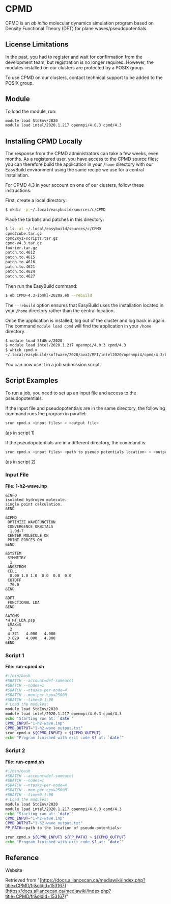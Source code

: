 # CPMD

CPMD is an *ab initio* molecular dynamics simulation program based on Density Functional Theory (DFT) for plane waves/pseudopotentials.

## License Limitations

In the past, you had to register and wait for confirmation from the development team, but registration is no longer required. However, the modules installed on our clusters are protected by a POSIX group.

To use CPMD on our clusters, contact technical support to be added to the POSIX group.

## Module

To load the module, run:

```bash
module load StdEnv/2020
module load intel/2020.1.217 openmpi/4.0.3 cpmd/4.3
```

## Installing CPMD Locally

The response from the CPMD administrators can take a few weeks, even months. As a registered user, you have access to the CPMD source files; you can therefore build the application in your `/home` directory with our EasyBuild environment using the same recipe we use for a central installation.

For CPMD 4.3 in your account on one of our clusters, follow these instructions:

First, create a local directory:

```bash
$ mkdir -p ~/.local/easybuild/sources/c/CPMD
```

Place the tarballs and patches in this directory:

```bash
$ ls -al ~/.local/easybuild/sources/c/CPMD
cpmd2cube.tar.gz
cpmd2xyz-scripts.tar.gz
cpmd-v4.3.tar.gz
fourier.tar.gz
patch.to.4612
patch.to.4615
patch.to.4616
patch.to.4621
patch.to.4624
patch.to.4627
```

Then run the EasyBuild command:

```bash
$ eb CPMD-4.3-iomkl-2020a.eb --rebuild
```

The `--rebuild` option ensures that EasyBuild uses the installation located in your `/home` directory rather than the central location.

Once the application is installed, log out of the cluster and log back in again.  The command `module load cpmd` will find the application in your `/home` directory.

```bash
$ module load StdEnv/2020
$ module load intel/2020.1.217 openmpi/4.0.3 cpmd/4.3
$ which cpmd.x
~/.local/easybuild/software/2020/avx2/MPI/intel2020/openmpi4/cpmd/4.3/bin/cpmd.x
```

You can now use it in a job submission script.

## Script Examples

To run a job, you need to set up an input file and access to the pseudopotentials.

If the input file and pseudopotentials are in the same directory, the following command runs the program in parallel:

```bash
srun cpmd.x <input files> > <output file>
```

(as in script 1)

If the pseudopotentials are in a different directory, the command is:

```bash
srun cpmd.x <input files> <path to pseudo potentials location> > <output file>
```

(as in script 2)


### Input File

**File: 1-h2-wave.inp**

```
&INFO
isolated hydrogen molecule.
single point calculation.
&END

&CPMD
 OPTIMIZE WAVEFUNCTION
 CONVERGENCE ORBITALS
  1.0d-7
 CENTER MOLECULE ON
 PRINT FORCES ON
&END

&SYSTEM
 SYMMETRY
  1
 ANGSTROM
 CELL
  8.00 1.0 1.0  0.0  0.0  0.0
 CUTOFF
  70.0
&END

&DFT
 FUNCTIONAL LDA
&END

&ATOMS
*H_MT_LDA.psp
 LMAX=S
  2
 4.371   4.000   4.000
 3.629   4.000   4.000
&END
```

### Script 1

**File: run-cpmd.sh**

```bash
#!/bin/bash
#SBATCH --account=def-someacct
#SBATCH --nodes=1
#SBATCH --ntasks-per-node=4
#SBATCH --mem-per-cpu=2500M
#SBATCH --time=0-1:00
# Load the modules:
module load StdEnv/2020
module load intel/2020.1.217 openmpi/4.0.3 cpmd/4.3
echo "Starting run at: `date`"
CPMD_INPUT="1-h2-wave.inp"
CPMD_OUTPUT="1-h2-wave_output.txt"
srun cpmd.x ${CPMD_INPUT} > ${CPMD_OUTPUT}
echo "Program finished with exit code $? at: `date`"
```

### Script 2

**File: run-cpmd.sh**

```bash
#!/bin/bash
#SBATCH --account=def-someacct
#SBATCH --nodes=1
#SBATCH --ntasks-per-node=4
#SBATCH --mem-per-cpu=2500M
#SBATCH --time=0-1:00
# Load the modules:
module load StdEnv/2020
module load intel/2020.1.217 openmpi/4.0.3 cpmd/4.3
echo "Starting run at: `date`"
CPMD_INPUT="1-h2-wave.inp"
CPMD_OUTPUT="1-h2-wave_output.txt"
PP_PATH=<path to the location of pseudo-potentials>

srun cpmd.x ${CPMD_INPUT} ${PP_PATH} > ${CPMD_OUTPUT}
echo "Program finished with exit code $? at: `date`"
```

## Reference

Website


Retrieved from "[https://docs.alliancecan.ca/mediawiki/index.php?title=CPMD/fr&oldid=153167](https://docs.alliancecan.ca/mediawiki/index.php?title=CPMD/fr&oldid=153167)"
